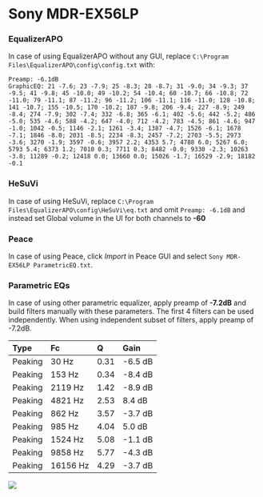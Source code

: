 # Sony MDR-EX56LP

### EqualizerAPO
In case of using EqualizerAPO without any GUI, replace `C:\Program Files\EqualizerAPO\config\config.txt`
with:
```
Preamp: -6.1dB
GraphicEQ: 21 -7.6; 23 -7.9; 25 -8.3; 28 -8.7; 31 -9.0; 34 -9.3; 37 -9.5; 41 -9.8; 45 -10.0; 49 -10.2; 54 -10.4; 60 -10.7; 66 -10.8; 72 -11.0; 79 -11.1; 87 -11.2; 96 -11.2; 106 -11.1; 116 -11.0; 128 -10.8; 141 -10.7; 155 -10.5; 170 -10.2; 187 -9.8; 206 -9.4; 227 -8.9; 249 -8.4; 274 -7.9; 302 -7.4; 332 -6.8; 365 -6.1; 402 -5.6; 442 -5.2; 486 -5.0; 535 -4.6; 588 -4.2; 647 -4.0; 712 -4.2; 783 -4.5; 861 -4.6; 947 -1.0; 1042 -0.5; 1146 -2.1; 1261 -3.4; 1387 -4.7; 1526 -6.1; 1678 -7.1; 1846 -8.0; 2031 -8.5; 2234 -8.3; 2457 -7.2; 2703 -5.5; 2973 -3.6; 3270 -1.9; 3597 -0.6; 3957 2.2; 4353 5.7; 4788 6.0; 5267 6.0; 5793 5.4; 6373 1.2; 7010 0.3; 7711 0.3; 8482 -0.0; 9330 -2.3; 10263 -3.8; 11289 -0.2; 12418 0.0; 13660 0.0; 15026 -1.7; 16529 -2.9; 18182 -0.1
```

### HeSuVi
In case of using HeSuVi, replace `C:\Program Files\EqualizerAPO\config\HeSuVi\eq.txt` and omit `Preamp:
-6.1dB` and instead set Global volume in the UI for both channels to **-60**

### Peace
In case of using Peace, click *Import* in Peace GUI and select `Sony MDR-EX56LP ParametricEQ.txt`.

### Parametric EQs
In case of using other parametric equalizer, apply preamp of **-7.2dB** and build filters manually
with these parameters. The first 4 filters can be used independently.
When using independent subset of filters, apply preamp of -7.2dB.

| Type    | Fc       |    Q | Gain    |
|:--------|:---------|:-----|:--------|
| Peaking | 30 Hz    | 0.31 | -6.5 dB |
| Peaking | 153 Hz   | 0.34 | -8.4 dB |
| Peaking | 2119 Hz  | 1.42 | -8.9 dB |
| Peaking | 4821 Hz  | 2.53 | 8.4 dB  |
| Peaking | 862 Hz   | 3.57 | -3.7 dB |
| Peaking | 985 Hz   | 4.04 | 5.0 dB  |
| Peaking | 1524 Hz  | 5.08 | -1.1 dB |
| Peaking | 9858 Hz  | 5.77 | -4.3 dB |
| Peaking | 16156 Hz | 4.29 | -3.7 dB |

![](https://raw.githubusercontent.com/jaakkopasanen/AutoEq/master/results/headphonecom/sbaf-serious/Sony%20MDR-EX56LP/Sony%20MDR-EX56LP.png)